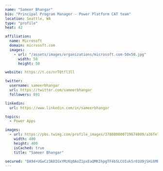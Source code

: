 ```yaml
---
name: "Sameer Bhangar"
bio: "Principal Program Manager - Power Platform CAT team"
location: Seattle, WA
type: "profile"
heat: 42

affiliation:
  name: Microsoft
  domain: microsoft.com
  images:
    - url: "/assets/images/organizations/microsoft.com-50x50.jpg"
      width: 50
      height: 50

website: https://t.co/nrTQtfl3ll

twitter:
  username: sameerbhangar
  url: https://twitter.com/sameerbhangar
  followers: 891

linkedin:
  url: https://www.linkedin.com/in/sameerbhangar

topics:
  - Power Apps

images:
  - url: https://pbs.twimg.com/profile_images/378800000719674009/a36fe7ddfab1778b76e5793772e43798_400x400.jpeg
    width: 400
    height: 400
    isCached: true
    title: "Sameer Bhangar"

secured: "DA94+UGwCz3A8IGxYMzKq0AoZ1pxEaQMKIhpgTF4bSLCUIukSr01U9jSHi6MR0/QSliT4Nzg0WN01KPPfIRfX+fCFDJS2PShWwE1Xi4nr+6MGs+klVgu7ElokShwH1BeyXYEYZC8XaUJmJjdWyBkD7mVNmzICoQr4sD7CbczaVqoTtLipBS9NbLUozMvu/3GbH9klClXAMGKQpD6sHLu/Ay2m48IJ+KlbCfYCbHsFVbNVRAPvTph9jNL57o2XxcDwnV0uB1gSnBegZ8zWU0hEKaXyzXpdi6xTEW2Pm9oYCON6fM+Xc28QWwiKoa/8AOVAxYqKHFiDrAgrPYVkJuEYBwAUoBeRmgDZRo9c8WSOgTEmLxA0geFD6um1rXSRHcjOaaUoGAHprwbPaCyrsHNCg==;D+GbDSu6f1A2L8sgc7rkRw=="
---
```


